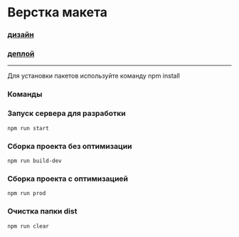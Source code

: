 # Верстка макета

### [дизайн](https://www.figma.com/file/ZKD6gqiwogfiSCFQQeGfkJ/%5BPublished%5D%5BRU%5D-«%E2%80%8EBeauty»%E2%80%8E?node-id=0%3A1&t=5gGN0bhX3zsVXLTN-0)

### [деплой](https://illustrious-moxie-d8b4df.netlify.app/)

---

Для установки пакетов используйте команду npm install

### Команды

### Запуск сервера для разработки

```shell
npm run start
```

### Сборка проекта без оптимизации

```shell
npm run build-dev
```

### Сборка проекта с оптимизацией

```shell
npm run prod
```

### Очистка папки dist

```shell
npm run clear
```
